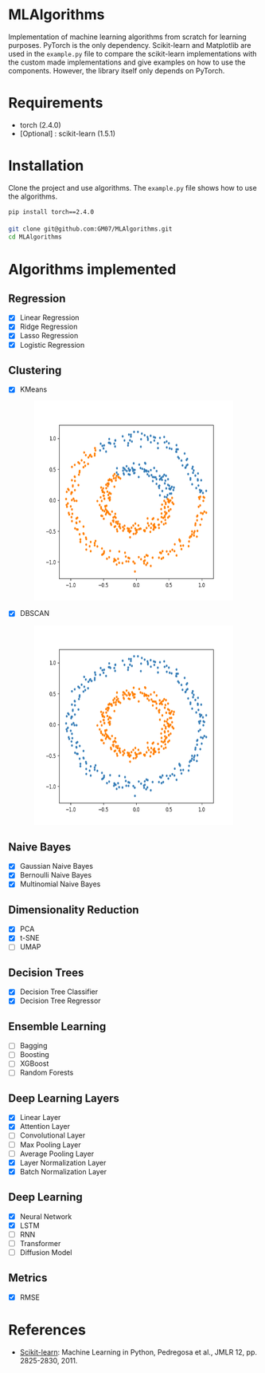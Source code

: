 # MLAlgorithms
Implementation of machine learning algorithms from scratch for learning purposes. PyTorch is the only dependency. Scikit-learn and Matplotlib are used in the `example.py` file to compare the scikit-learn implementations with the custom made implementations and give examples on how to use the components. However, the library itself only depends on PyTorch.

# Requirements
- torch (2.4.0)
- [Optional] : scikit-learn (1.5.1)

# Installation
Clone the project and use algorithms. The `example.py` file shows how to use the algorithms.

```bash
pip install torch==2.4.0

git clone git@github.com:GM07/MLAlgorithms.git
cd MLAlgorithms
```

# Algorithms implemented 

## Regression
- [X] Linear Regression
- [X] Ridge Regression
- [X] Lasso Regression
- [X] Logistic Regression

## Clustering
- [X] KMeans

<p align="center">
<img src="images/kmeans.png" alt="K-means Clustering" width="400" height="400">
</p>

- [X] DBSCAN

<p align="center">
<img src="images/dbscan.png" alt="DBSCAN Clustering" width="400" height="400">
</p>

## Naive Bayes
- [X] Gaussian Naive Bayes
- [X] Bernoulli Naive Bayes
- [X] Multinomial Naive Bayes

## Dimensionality Reduction
- [X] PCA
- [X] t-SNE
- [ ] UMAP

## Decision Trees
- [X] Decision Tree Classifier
- [X] Decision Tree Regressor

## Ensemble Learning
- [ ] Bagging
- [ ] Boosting
- [ ] XGBoost
- [ ] Random Forests

## Deep Learning Layers
- [X] Linear Layer
- [X] Attention Layer
- [ ] Convolutional Layer
- [ ] Max Pooling Layer
- [ ] Average Pooling Layer
- [X] Layer Normalization Layer
- [X] Batch Normalization Layer

## Deep Learning
- [X] Neural Network
- [X] LSTM
- [ ] RNN
- [ ] Transformer
- [ ] Diffusion Model

## Metrics
- [X] RMSE

# References
- [Scikit-learn](https://scikit-learn.org/stable): Machine Learning in Python, Pedregosa et al., JMLR 12, pp. 2825-2830, 2011.
